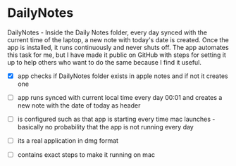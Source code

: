 # DailyNotes

DailyNotes - Inside the Daily Notes folder, every day synced with the current time of the laptop, a new note with today's date is created. Once the app is installed, it runs continuously and never shuts off. The app automates this task for me, but I have made it public on GitHub with steps for setting it up to help others who want to do the same because I find it useful.

- [x] app checks if DailyNotes folder exists in apple notes and if not it creates one 
- [ ] app runs synced with current local time every day 00:01 and creates a new note with the date of today as header
- [ ] is configured such as that app is starting every time mac launches - basically no probability that the app is not running every day
- [ ] its a real application in dmg format
- [ ] contains exact steps to make it running on mac 

